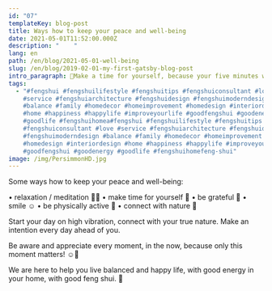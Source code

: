 ```yaml
---
id: "07"
templateKey: blog-post
title: Ways how to keep your peace and well-being
date: 2021-05-01T11:52:00.000Z
description: "    "
lang: en
path: /en/blog/2021-05-01-well-being
slug: /en/blog/2019-02-01-my-first-gatsby-blog-post
intro_paragraph: 🌱Make a time for yourself, because your five minutes will change your life.🌱
tags:
  - "#fengshui #fengshuilifestyle #fengshuitips #fengshuiconsultant #love
    #service #fengshuiarchitecture #fengshuidesign #fengshuimoderndesign
    #balance #family #homedecor #homeimprovement #homedesign #interiordesign
    #home #happiness #happylife #improveyourlife #goodfengshui #goodenergy
    #goodlife #fengshuihomea#fengshui #fengshuilifestyle #fengshuitips
    #fengshuiconsultant #love #service #fengshuiarchitecture #fengshuidesign
    #fengshuimoderndesign #balance #family #homedecor #homeimprovement
    #homedesign #interiordesign #home #happiness #happylife #improveyourlife
    #goodfengshui #goodenergy #goodlife #fengshuihomefeng-shui"
image: /img/PersimmonHD.jpg
---
```

Some ways how to keep your peace and well-being:

• relaxation / meditation 🧘‍♀️
• make time for yourself 📖
• be grateful 🙏
• smile ☺️
• be physically active 🏃
• connect with nature 🌳

Start your day on high vibration, connect with your true nature. Make an intention every day ahead of you.

Be aware and appreciate every moment, in the now, because only this moment matters! ☺️🙏

We are here to help you live balanced and happy life, with good energy in your home, with good feng shui. 💛